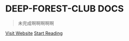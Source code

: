<h1 id="cover-heading">
  DEEP-FOREST-CLUB DOCS
</h1>


>  未完成啊啊啊啊啊



[Visit Website](https://deep-forest-club.wikidot.com/)
[Start Reading](#select-localization-version)
